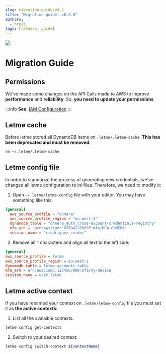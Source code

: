 ```yaml
---
slug: migration-guide/v0.2
title: "Migration guide: v0.2.0"
authors: 
  - hruiz
tags: [release, guide]
---
```



![](/img/letme-banner.webp)

<!--truncate-->
# Migration Guide

## Permissions

We've made some changes on the API Calls made to AWS to improve **performance** and **reliability**. So, **you need to update your permissions**.

:::info
**See**: [IAM Configuration](../quickstart-guide-admin/iam.md)
:::

## Letme cache

Before letme stored all DynamoDB items on `.letme/.letme-cache`. **This has been deprecated and must be removed.**

```bash
rm ~/.letme/.letme-cache
```

## Letme config file

In order to standarize the process of generating new credentials, we've changed all letme configuration to ini files. Therefore, we need to modify it:

1. Open `~/.letme/letme-config` file with your editor. You may have something like this:

```toml
[general]
  aws_source_profile = "onnera"
  aws_source_profile_region = "eu-west-1"
  dynamodb_table = "onnera_auth_cross-account-credentials-registry"
  mfa_arn = "arn:aws:iam::876842235607:mfa/MFA-ONNERA"
  session_name = "crodriguez_seidor"
```

2. Remove all `"` characters and align all text to the left side:

```ini
[general]
aws_source_profile = letme
aws_source_profile_region = eu-west-1
dynamodb_table = letme-accounts-table
mfa_arn = arn:aws:iam::1234567890:mfa/my-device
session_name = user_letme
```

## Letme active context

If you have renamed your context on `.letme/letme-config` file you must set it as **the active contexts**:

1. List all the avalaible contexts:

```bash
letme config get-contexts
```

2. Switch to your desired context:

```bash
letme config switch-context ${contextName}
```